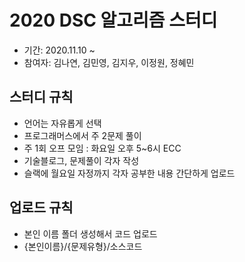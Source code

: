 # 2020 DSC 알고리즘 스터디

* 기간: 2020.11.10 ~ 
* 참여자: 김나연, 김민영, 김지우, 이정원, 정혜민

## 스터디 규칙
- 언어는 자유롭게 선택
- 프로그래머스에서 주 2문제 풀이
- 주 1회 오프 모임 : 화요일 오후 5~6시 ECC
- 기술블로그, 문제풀이 각자 작성
- 슬랙에 월요일 자정까지 각자 공부한 내용 간단하게 업로드

## 업로드 규칙
- 본인 이름 폴더 생성해서 코드 업로드
- {본인이름}/{문제유형}/소스코드
